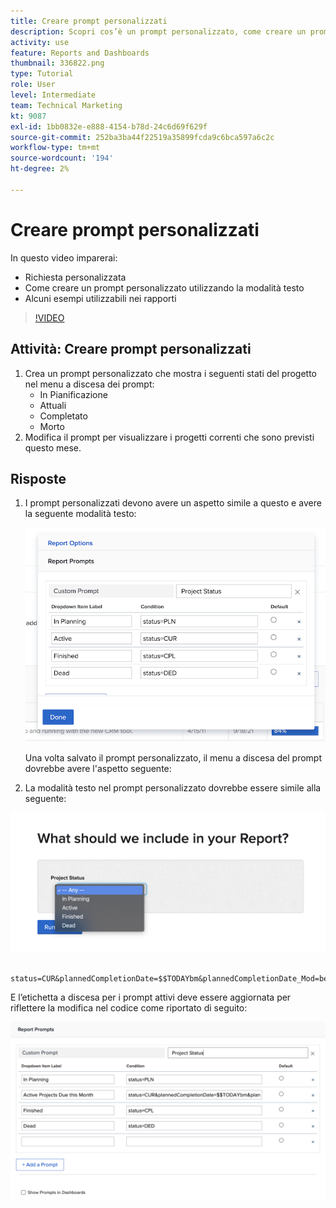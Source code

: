 ```yaml
---
title: Creare prompt personalizzati
description: Scopri cos’è un prompt personalizzato, come creare un prompt personalizzato utilizzando la modalità testo e alcuni esempi che puoi utilizzare nel reporting in Workfront.
activity: use
feature: Reports and Dashboards
thumbnail: 336822.png
type: Tutorial
role: User
level: Intermediate
team: Technical Marketing
kt: 9087
exl-id: 1bb0832e-e888-4154-b78d-24c6d69f629f
source-git-commit: 252ba3ba44f22519a35899fcda9c6bca597a6c2c
workflow-type: tm+mt
source-wordcount: '194'
ht-degree: 2%

---
```


# Creare prompt personalizzati

In questo video imparerai:

* Richiesta personalizzata
* Come creare un prompt personalizzato utilizzando la modalità testo
* Alcuni esempi utilizzabili nei rapporti

>[!VIDEO](https://video.tv.adobe.com/v/336822/?quality=12)

## Attività: Creare prompt personalizzati

1. Crea un prompt personalizzato che mostra i seguenti stati del progetto nel menu a discesa dei prompt:
   * In Pianificazione
   * Attuali
   * Completato
   * Morto
1. Modifica il prompt per visualizzare i progetti correnti che sono previsti questo mese.

## Risposte

1. I prompt personalizzati devono avere un aspetto simile a questo e avere la seguente modalità testo:

   ![Immagine della schermata per creare un nuovo filtro in modalità testo](assets/cp-01.png)

   Una volta salvato il prompt personalizzato, il menu a discesa del prompt dovrebbe avere l&#39;aspetto seguente:

1. La modalità testo nel prompt personalizzato dovrebbe essere simile alla seguente:

![Immagine della schermata per creare un nuovo filtro in modalità testo](assets/cp-02.png)

```
   status=CUR&plannedCompletionDate=$$TODAYbm&plannedCompletionDate_Mod=between&plannedCompletionDate_Range=$$TODAYem 
```

E l’etichetta a discesa per i prompt attivi deve essere aggiornata per riflettere la modifica nel codice come riportato di seguito:

![Immagine della schermata per creare un nuovo filtro in modalità testo](assets/cp-02a.png)
